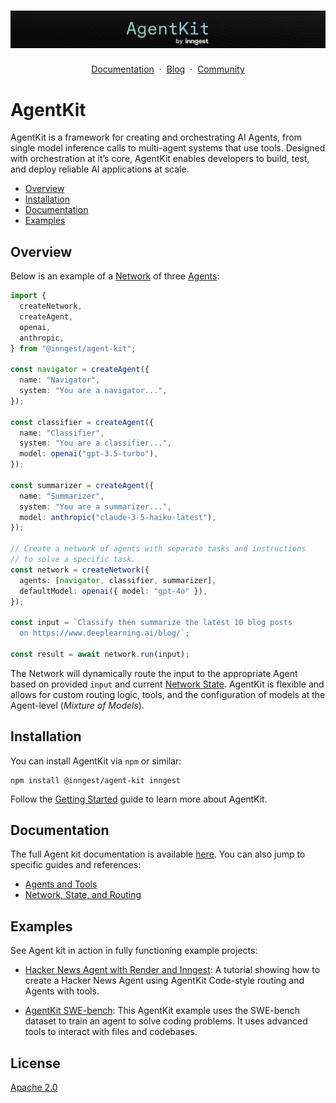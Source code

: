 # ![AgentKit by Inngest](./.github/logo.png)

<p align="center">
    <a href="https://agentkit.inngest.com/overview">Documentation</a>
    <span>&nbsp;·&nbsp;</span>
    <a href="https://www.inngest.com/blog?ref=github-agent-kit-readme">Blog</a>
    <span>&nbsp;·&nbsp;</span>
    <a href="https://www.inngest.com/discord">Community</a>
</p>

# AgentKit

AgentKit is a framework for creating and orchestrating AI Agents, from single model inference calls to multi-agent systems that use tools. Designed with orchestration at it’s core, AgentKit enables developers to build, test, and deploy reliable AI applications at scale.

- [Overview](#overview)
- [Installation](#installation)
- [Documentation](#documentation)
- [Examples](#examples)

## Overview

Below is an example of a [Network](https://agentkit.inngest.com/concepts/networks) of three [Agents](https://agentkit.inngest.com/concepts/agents):

```ts
import {
  createNetwork,
  createAgent,
  openai,
  anthropic,
} from "@inngest/agent-kit";

const navigator = createAgent({
  name: "Navigator",
  system: "You are a navigator...",
});

const classifier = createAgent({
  name: "Classifier",
  system: "You are a classifier...",
  model: openai("gpt-3.5-turbo"),
});

const summarizer = createAgent({
  name: "Summarizer",
  system: "You are a summarizer...",
  model: anthropic("claude-3-5-haiku-latest"),
});

// Create a network of agents with separate tasks and instructions
// to solve a specific task.
const network = createNetwork({
  agents: [navigator, classifier, summarizer],
  defaultModel: openai({ model: "gpt-4o" }),
});

const input = `Classify then summarize the latest 10 blog posts
  on https://www.deeplearning.ai/blog/`;

const result = await network.run(input);
```

The Network will dynamically route the input to the appropriate Agent based on provided `input` and current [Network State](https://agentkit.inngest.com/concepts/state).
AgentKit is flexible and allows for custom routing logic, tools, and the configuration of models at the Agent-level (_Mixture of Models_).

## Installation

You can install AgentKit via `npm` or similar:

```shell {{ title: "npm" }}
npm install @inngest/agent-kit inngest
```

Follow the [Getting Started](https://agentkit.inngest.com/getting-started/quick-start) guide to learn more about AgentKit.

## Documentation

The full Agent kit documentation is available
[here](https://www.inngest.com/docs/agent-kit/overview). You can also jump to
specific guides and references:

- [Agents and Tools](https://agentkit.inngest.com/concepts/agents)
- [Network, State, and Routing](https://agentkit.inngest.com/concepts/networks)

## Examples

See Agent kit in action in fully functioning example projects:

- [Hacker News Agent with Render and Inngest](https://github.com/inngest/agentkit-render-tutorial): A tutorial showing how to create a Hacker News Agent using AgentKit Code-style routing and Agents with tools.

- [AgentKit SWE-bench](https://github.com/inngest/agent-kit/tree/main/examples/swebench#readme): This AgentKit example uses the SWE-bench dataset to train an agent to solve coding problems. It uses advanced tools to interact with files and codebases.

## License

[Apache 2.0](LICENSE.md)
